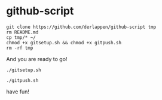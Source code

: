 # github-script
```
git clone https://github.com/derlappen/github-script tmp
rm README.md
cp tmp/* ~/
chmod +x gitsetup.sh && chmod +x gitpush.sh
rm -rf tmp
```
And you are ready to go!
```
./gitsetup.sh
```
```
./gitpush.sh
```

have fun!
